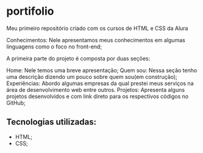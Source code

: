 # portifolio
Meu primeiro repositório criado com os cursos de HTML e CSS da Alura


Conhecimentos: Nele apresentamos meus conhecimentos em algumas linguagens como o foco no front-end;

A primeira parte do projeto é composta por duas seções:

Home: Nele temos uma breve apresentação;
Quem sou: Nessa seção tenho uma descrição dizendo um pouco sobre quem sou(em construção);
Experiências: Abordo algumas empresas da qual prestei meus serviços na área de desenvolvimento web entre outros.
Projetos: Apresenta alguns projetos desenvolvidos e com link direto para os respectivos códigos no GitHub;

## Tecnologias utilizadas:

- HTML;
- CSS;

